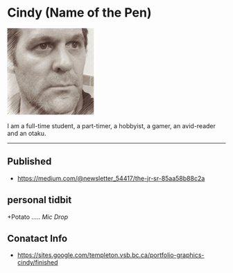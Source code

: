 # Cindy (Name of the Pen)

![](./_assets/janze-profile.jpg)

I am a full-time student, a part-timer, a hobbyist, a gamer, an avid-reader and an otaku. 
___

## Published
- https://medium.com/@newsletter_54417/the-jr-sr-85aa58b88c2a


## personal tidbit 


+Potato ..... *Mic Drop*

## Conatact Info
- https://sites.google.com/templeton.vsb.bc.ca/portfolio-graphics-cindy/finished
